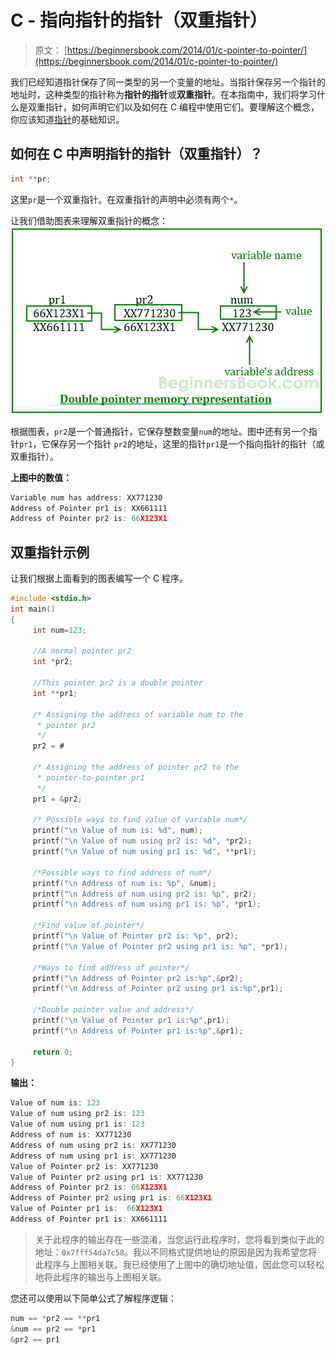 # C - 指向指针的指针（双重指针）

> 原文： [https://beginnersbook.com/2014/01/c-pointer-to-pointer/](https://beginnersbook.com/2014/01/c-pointer-to-pointer/)

我们已经知道指针保存了同一类型的另一个变量的地址。当指针保存另一个指针的地址时，这种类型的指针称为**指针的指针**或**双重指针**。在本指南中，我们将学习什么是双重指针，如何声明它们以及如何在 C 编程中使用它们。要理解这个概念，你应该知道[指针](https://beginnersbook.com/2014/01/c-pointers/)的基础知识。

## 如何在 C 中声明指针的指针（双重指针）？

```c
int **pr;
```

这里`pr`是一个双重指针。在双重指针的声明中必须有两个`*`。

让我们借助图表来理解双重指针的概念：
![pointer-to-pointer or double pointer](img/6864d9fa06b928e688e39c78a000739e.jpg)

根据图表，`pr2`是一个普通指针，它保存整数变量`num`的地址。图中还有另一个指针`pr1`，它保存另一个指针 `pr2`的地址，这里的指针`pr1`是一个指向指针的指针（或双重指针）。

**上图中的数值：**

```c
Variable num has address: XX771230
Address of Pointer pr1 is: XX661111
Address of Pointer pr2 is: 66X123X1
```

## 双重指针示例

让我们根据上面看到的图表编写一个 C 程序。

```c
#include <stdio.h>
int main()
{
     int num=123;

     //A normal pointer pr2
     int *pr2;

     //This pointer pr2 is a double pointer
     int **pr1;

     /* Assigning the address of variable num to the
      * pointer pr2
      */
     pr2 = #

     /* Assigning the address of pointer pr2 to the
      * pointer-to-pointer pr1
      */
     pr1 = &pr2;

     /* Possible ways to find value of variable num*/
     printf("\n Value of num is: %d", num);
     printf("\n Value of num using pr2 is: %d", *pr2);
     printf("\n Value of num using pr1 is: %d", **pr1);

     /*Possible ways to find address of num*/
     printf("\n Address of num is: %p", &num);
     printf("\n Address of num using pr2 is: %p", pr2);
     printf("\n Address of num using pr1 is: %p", *pr1);

     /*Find value of pointer*/
     printf("\n Value of Pointer pr2 is: %p", pr2);
     printf("\n Value of Pointer pr2 using pr1 is: %p", *pr1);

     /*Ways to find address of pointer*/
     printf("\n Address of Pointer pr2 is:%p",&pr2);
     printf("\n Address of Pointer pr2 using pr1 is:%p",pr1);

     /*Double pointer value and address*/
     printf("\n Value of Pointer pr1 is:%p",pr1);
     printf("\n Address of Pointer pr1 is:%p",&pr1);

     return 0;
}

```

**输出：**

```c
Value of num is: 123
Value of num using pr2 is: 123
Value of num using pr1 is: 123
Address of num is: XX771230
Address of num using pr2 is: XX771230
Address of num using pr1 is: XX771230
Value of Pointer pr2 is: XX771230
Value of Pointer pr2 using pr1 is: XX771230
Address of Pointer pr2 is: 66X123X1
Address of Pointer pr2 using pr1 is: 66X123X1
Value of Pointer pr1 is:  66X123X1
Address of Pointer pr1 is: XX661111
```

> 关于此程序的输出存在一些混淆，当您运行此程序时，您将看到类似于此的地址：`0x7fff54da7c58`。我以不同格式提供地址的原因是因为我希望您将此程序与上图相关联。我已经使用了上图中的确切地址值，因此您可以轻松地将此程序的输出与上图相关联。

您还可以使用以下简单公式了解程序逻辑：

```c
num == *pr2 == **pr1
&num == pr2 == *pr1
&pr2 == pr1
```
